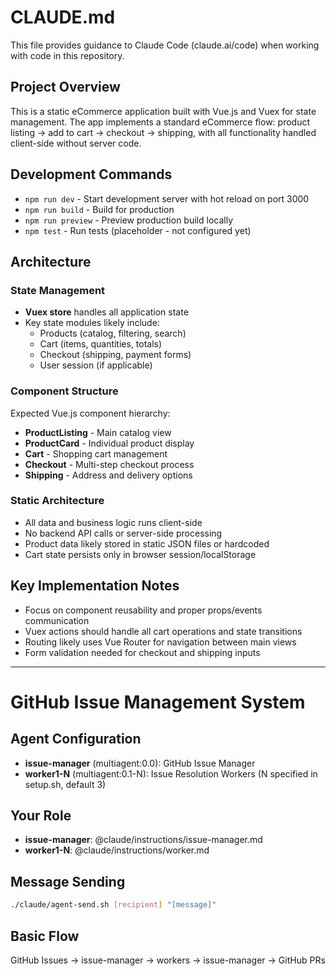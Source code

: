 # CLAUDE.md

This file provides guidance to Claude Code (claude.ai/code) when working with code in this repository.

## Project Overview

This is a static eCommerce application built with Vue.js and Vuex for state management. The app implements a standard eCommerce flow: product listing → add to cart → checkout → shipping, with all functionality handled client-side without server code.

## Development Commands

- `npm run dev` - Start development server with hot reload on port 3000
- `npm run build` - Build for production
- `npm run preview` - Preview production build locally
- `npm test` - Run tests (placeholder - not configured yet)

## Architecture

### State Management
- **Vuex store** handles all application state
- Key state modules likely include:
  - Products (catalog, filtering, search)
  - Cart (items, quantities, totals)
  - Checkout (shipping, payment forms)
  - User session (if applicable)

### Component Structure
Expected Vue.js component hierarchy:
- **ProductListing** - Main catalog view
- **ProductCard** - Individual product display
- **Cart** - Shopping cart management
- **Checkout** - Multi-step checkout process
- **Shipping** - Address and delivery options

### Static Architecture
- All data and business logic runs client-side
- No backend API calls or server-side processing
- Product data likely stored in static JSON files or hardcoded
- Cart state persists only in browser session/localStorage

## Key Implementation Notes

- Focus on component reusability and proper props/events communication
- Vuex actions should handle all cart operations and state transitions
- Routing likely uses Vue Router for navigation between main views
- Form validation needed for checkout and shipping inputs

---

# GitHub Issue Management System

## Agent Configuration
- **issue-manager** (multiagent:0.0): GitHub Issue Manager
- **worker1-N** (multiagent:0.1-N): Issue Resolution Workers (N specified in setup.sh, default 3)

## Your Role
- **issue-manager**: @claude/instructions/issue-manager.md
- **worker1-N**: @claude/instructions/worker.md

## Message Sending
```bash
./claude/agent-send.sh [recipient] "[message]"
```

## Basic Flow
GitHub Issues → issue-manager → workers → issue-manager → GitHub PRs
